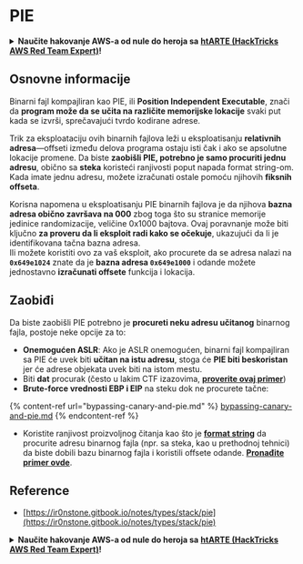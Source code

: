 # PIE

<details>

<summary><strong>Naučite hakovanje AWS-a od nule do heroja sa</strong> <a href="https://training.hacktricks.xyz/courses/arte"><strong>htARTE (HackTricks AWS Red Team Expert)</strong></a><strong>!</strong></summary>

Drugi načini podrške HackTricks-u:

* Ako želite da vidite **vašu kompaniju reklamiranu na HackTricks-u** ili da **preuzmete HackTricks u PDF formatu** proverite [**PLANOVE ZA PRIJATELJSTVO**](https://github.com/sponsors/carlospolop)!
* Nabavite [**zvanični PEASS & HackTricks swag**](https://peass.creator-spring.com)
* Otkrijte [**The PEASS Family**](https://opensea.io/collection/the-peass-family), našu kolekciju ekskluzivnih [**NFT-ova**](https://opensea.io/collection/the-peass-family)
* **Pridružite se** 💬 [**Discord grupi**](https://discord.gg/hRep4RUj7f) ili [**telegram grupi**](https://t.me/peass) ili nas **pratite** na **Twitteru** 🐦 [**@hacktricks\_live**](https://twitter.com/hacktricks\_live)**.**
* **Podelite svoje hakovanje trikove slanjem PR-ova na** [**HackTricks**](https://github.com/carlospolop/hacktricks) i [**HackTricks Cloud**](https://github.com/carlospolop/hacktricks-cloud) github repozitorijume.

</details>

## Osnovne informacije

Binarni fajl kompajliran kao PIE, ili **Position Independent Executable**, znači da **program može da se učita na različite memorijske lokacije** svaki put kada se izvrši, sprečavajući tvrdo kodirane adrese.

Trik za eksploataciju ovih binarnih fajlova leži u eksploatisanju **relativnih adresa**—offseti između delova programa ostaju isti čak i ako se apsolutne lokacije promene. Da biste **zaobišli PIE, potrebno je samo procuriti jednu adresu**, obično sa **steka** koristeći ranjivosti poput napada format string-om. Kada imate jednu adresu, možete izračunati ostale pomoću njihovih **fiksnih offseta**.

Korisna napomena u eksploatisanju PIE binarnih fajlova je da njihova **bazna adresa obično završava na 000** zbog toga što su stranice memorije jedinice randomizacije, veličine 0x1000 bajtova. Ovaj poravnanje može biti ključno **za proveru da li eksploit radi kako se očekuje**, ukazujući da li je identifikovana tačna bazna adresa.\
Ili možete koristiti ovo za vaš eksploit, ako procurete da se adresa nalazi na **`0x649e1024`** znate da je **bazna adresa `0x649e1000`** i odande možete jednostavno **izračunati offsete** funkcija i lokacija.

## Zaobiđi

Da biste zaobišli PIE potrebno je **procureti neku adresu učitanog** binarnog fajla, postoje neke opcije za to:

* **Onemogućen ASLR**: Ako je ASLR onemogućen, binarni fajl kompajliran sa PIE će uvek biti **učitan na istu adresu**, stoga će **PIE biti beskoristan** jer će adrese objekata uvek biti na istom mestu.
* Biti **dat** procurak (često u lakim CTF izazovima, [**proverite ovaj primer**](https://ir0nstone.gitbook.io/notes/types/stack/pie/pie-exploit))
* **Brute-force vrednosti EBP i EIP** na steku dok ne procurete tačne:

{% content-ref url="bypassing-canary-and-pie.md" %}
[bypassing-canary-and-pie.md](bypassing-canary-and-pie.md)
{% endcontent-ref %}

* Koristite ranjivost proizvoljnog čitanja kao što je [**format string**](../../format-strings/) da procurite adresu binarnog fajla (npr. sa steka, kao u prethodnoj tehnici) da biste dobili bazu binarnog fajla i koristili offsete odande. [**Pronađite primer ovde**](https://ir0nstone.gitbook.io/notes/types/stack/pie/pie-bypass).

## Reference

* [https://ir0nstone.gitbook.io/notes/types/stack/pie](https://ir0nstone.gitbook.io/notes/types/stack/pie)

<details>

<summary><strong>Naučite hakovanje AWS-a od nule do heroja sa</strong> <a href="https://training.hacktricks.xyz/courses/arte"><strong>htARTE (HackTricks AWS Red Team Expert)</strong></a><strong>!</strong></summary>

Drugi načini podrške HackTricks-u:

* Ako želite da vidite **vašu kompaniju reklamiranu na HackTricks-u** ili da **preuzmete HackTricks u PDF formatu** proverite [**PLANOVE ZA PRIJATELJSTVO**](https://github.com/sponsors/carlospolop)!
* Nabavite [**zvanični PEASS & HackTricks swag**](https://peass.creator-spring.com)
* Otkrijte [**The PEASS Family**](https://opensea.io/collection/the-peass-family), našu kolekciju ekskluzivnih [**NFT-ova**](https://opensea.io/collection/the-peass-family)
* **Pridružite se** 💬 [**Discord grupi**](https://discord.gg/hRep4RUj7f) ili [**telegram grupi**](https://t.me/peass) ili nas **pratite** na **Twitteru** 🐦 [**@hacktricks\_live**](https://twitter.com/hacktricks\_live)**.**
* **Podelite svoje hakovanje trikove slanjem PR-ova na** [**HackTricks**](https://github.com/carlospolop/hacktricks) i [**HackTricks Cloud**](https://github.com/carlospolop/hacktricks-cloud) github repozitorijume.

</details>
